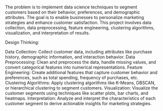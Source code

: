 The problem is to implement data science techniques to segment customers based on their behavior, preferences, and demographic attributes. The goal is to enable businesses to personalize marketing strategies and enhance customer satisfaction. This project involves data collection, data preprocessing, feature engineering, clustering algorithms, visualization, and interpretation of results.

Design Thinking:

Data Collection: Collect customer data, including attributes like purchase history, demographic information, and interaction behavior.
Data Preprocessing: Clean and preprocess the data, handle missing values, and convert categorical features into numerical representations.
Feature Engineering: Create additional features that capture customer behavior and preferences, such as total spending, frequency of purchases, etc.
Clustering Algorithms: Apply clustering algorithms like K-Means, DBSCAN, or hierarchical clustering to segment customers.
Visualization: Visualize the customer segments using techniques like scatter plots, bar charts, and heatmaps.
Interpretation: Analyze and interpret the characteristics of each customer segment to derive actionable insights for marketing strategies.
